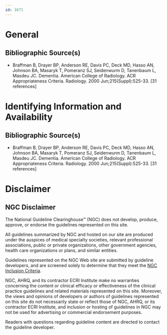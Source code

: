 ```yaml
---
id: 1671
---
```


# General

## Bibliographic Source(s)

- Braffman B, Drayer BP, Anderson RE, Davis PC, Deck MD, Hasso AN, Johnson BA, Masaryk T, Pomeranz SJ, Seidenwurm D, Tanenbaum L, Masdeu JC. Dementia. American College of Radiology. ACR Appropriateness Criteria. Radiology. 2000 Jun;215(Suppl):525-33. [31 references]

# Identifying Information and Availability

## Bibliographic Source(s)

- Braffman B, Drayer BP, Anderson RE, Davis PC, Deck MD, Hasso AN, Johnson BA, Masaryk T, Pomeranz SJ, Seidenwurm D, Tanenbaum L, Masdeu JC. Dementia. American College of Radiology. ACR Appropriateness Criteria. Radiology. 2000 Jun;215(Suppl):525-33. [31 references]

# Disclaimer

## NGC Disclaimer

The National Guideline Clearinghouse™ (NGC) does not develop, produce, approve, or endorse the guidelines represented on this site.

All guidelines summarized by NGC and hosted on our site are produced under the auspices of medical specialty societies, relevant professional associations, public or private organizations, other government agencies, health care organizations or plans, and similar entities.

Guidelines represented on the NGC Web site are submitted by guideline developers, and are screened solely to determine that they meet the [NGC Inclusion Criteria](/help-and-about/summaries/inclusion-criteria).

NGC, AHRQ, and its contractor ECRI Institute make no warranties concerning the content or clinical efficacy or effectiveness of the clinical practice guidelines and related materials represented on this site. Moreover, the views and opinions of developers or authors of guidelines represented on this site do not necessarily state or reflect those of NGC, AHRQ, or its contractor ECRI Institute, and inclusion or hosting of guidelines in NGC may not be used for advertising or commercial endorsement purposes.

Readers with questions regarding guideline content are directed to contact the guideline developer.

